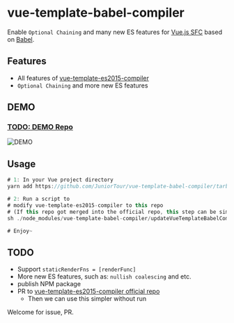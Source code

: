 # vue-template-babel-compiler
Enable `Optional Chaining` and many new ES features for [Vue.js SFC](https://vuejs.org/v2/guide/single-file-components.html) based on [Babel](https://babeljs.io/).

## Features
- All features of [vue-template-es2015-compiler](https://github.com/vuejs/vue-template-es2015-compiler)
- `Optional Chaining` and more new ES features

## DEMO
### [TODO: DEMO Repo]()

![DEMO](https://user-images.githubusercontent.com/14243906/122681567-785f4880-d227-11eb-91e3-abc9ffc06524.png)

## Usage
``` js
# 1: In your Vue project directory
yarn add https://github.com/JuniorTour/vue-template-babel-compiler/tarball/main

# 2: Run a script to
# modify vue-template-es2015-compiler to this repo
# (If this repo got merged into the official repo, this step can be simplified.)
sh ./node_modules/vue-template-babel-compiler/updateVueTemplateBabelCompiler.sh

# Enjoy~
```

## TODO

- Support `staticRenderFns = [renderFunc]`
- More new ES features, such as: `nullish coalescing` and etc.
- publish NPM package
- PR to [vue-template-es2015-compiler official repo](https://github.com/vuejs/vue-template-es2015-compiler)
  - Then we can use this simpler without run


Welcome for issue, PR.
